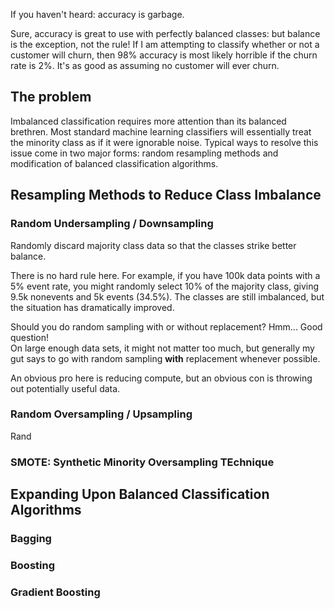

If you haven't heard: accuracy is garbage.

Sure, accuracy is great to use with perfectly balanced classes: but balance is the exception, 
not the rule! If I am attempting to classify whether or not a customer will churn, then 98%
accuracy is most likely horrible if the churn rate is 2%.  It's as good as assuming no customer
will ever churn.

## The problem
Imbalanced classification requires more attention than its balanced brethren.  Most
standard machine learning classifiers will essentially treat the minority class as if
it were ignorable noise.  Typical ways to resolve this issue come in two major forms:
random resampling methods and modification of balanced classification algorithms.

## Resampling Methods to Reduce Class Imbalance

### Random Undersampling / Downsampling
Randomly discard majority class data so that the classes strike better balance. 

There is no hard rule here. For example, if you have 100k data points with a 5% event rate,
you might randomly select 10% of the majority class, giving 9.5k nonevents and 5k events (34.5%). 
The classes are still imbalanced, but the situation has dramatically improved. 

Should you do random sampling with or without replacement?  Hmm... Good question!  
On large enough data sets, it might not matter too much, but generally my gut says to go
with random sampling **with** replacement whenever possible.

An obvious pro here is reducing compute, but an obvious con is throwing out potentially useful data.


### Random Oversampling / Upsampling
Rand

### SMOTE: Synthetic Minority Oversampling TEchnique

## Expanding Upon Balanced Classification Algorithms

### Bagging

### Boosting

### Gradient Boosting
